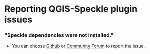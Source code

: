 # Reporting QGIS-Speckle plugin issues

### "Speckle dependencies were not installed."

 - You can choose [Github](https://github.com/specklesystems/speckle-qgis/issues) or [Community Forum](https://speckle.community/) to report the issue.

